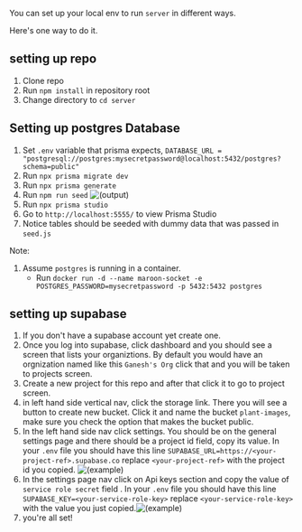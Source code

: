 You can set up your local env to run `server` in different ways.

Here's one way to do it.

## setting up repo

1. Clone repo
2. Run `npm install` in repository root
3. Change directory to `cd server`

## Setting up postgres Database

1. Set `.env` variable that prisma expects,
   `DATABASE_URL = "postgresql://postgres:mysecretpassword@localhost:5432/postgres?schema=public"`
2. Run `npx prisma migrate dev`
3. Run `npx prisma generate`
4. Run `npm run seed` ![(output)](./images/npm_run_seed.png)
5. Run `npx prisma studio`
6. Go to `http://localhost:5555/` to view Prisma Studio
7. Notice tables should be seeded with dummy data that was passed in `seed.js`

Note:

1. Assume `postgres` is running in a container.
    - Run `docker run -d --name maroon-socket -e POSTGRES_PASSWORD=mysecretpassword -p 5432:5432 postgres`

## setting up supabase

1. If you don't have a supabase account yet create one.
2. Once you log into supabase, click dashboard and you should see a screen that lists your organiztions. By default you would have an orgnization named like this `Ganesh's Org` click that and you will be taken to projects screen.
3. Create a new project for this repo and after that click it to go to project screen.
4. in left hand side vertical nav, click the storage link. There you will see a button to create new bucket. Click it and name the bucket `plant-images`, make sure you check the option that makes the bucket public.
5. In the left hand side nav click settings. You should be on the general settings page and there should be a project id field, copy its value. In your `.env` file you should have this line `SUPABASE_URL=https://<your-project-ref>.supabase.co` replace `<your-project-ref>` with the project id you copied. ![(example)](./images/project_id_example.png)
6. In the settings page nav click on Api keys section and copy the value of `service role secret` field . In your `.env` file you should have this line `SUPABASE_KEY=<your-service-role-key>` replace `<your-service-role-key>` with the value you just copied.![(example)](./images/service_role_key_example.png)
7. you're all set!
